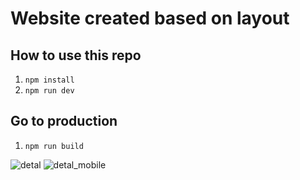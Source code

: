 # Website created based on layout

## How to use this repo
1. `npm install`
2. `npm run dev`


## Go to production
1. `npm run build`


![detal](https://user-images.githubusercontent.com/26602351/111479349-2c38cf80-8731-11eb-84ea-f7f09cd51658.png)
![detal_mobile](https://user-images.githubusercontent.com/26602351/111479353-2d69fc80-8731-11eb-91f4-94949823fde3.png)

